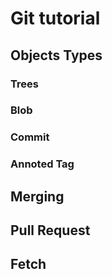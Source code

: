 # Git tutorial

## Objects Types

### Trees
### Blob
### Commit 
### Annoted Tag


## Merging



## Pull Request


## Fetch


